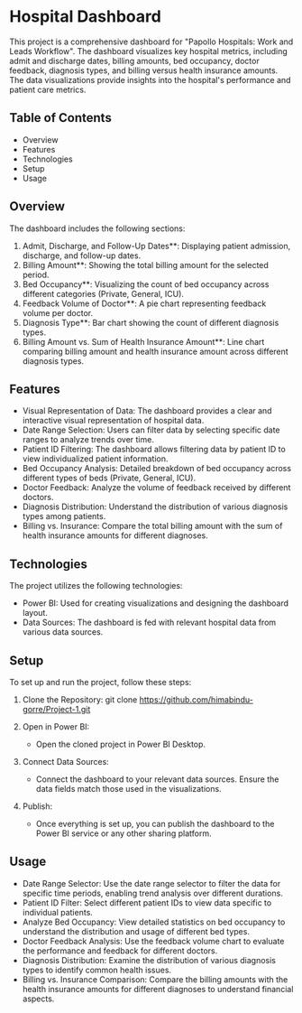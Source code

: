 # Hospital Dashboard

This project is a comprehensive dashboard for "Papollo Hospitals: Work and Leads Workflow". The dashboard visualizes key hospital metrics, including admit and discharge dates, billing amounts, bed occupancy, doctor feedback, diagnosis types, and billing versus health insurance amounts. The data visualizations provide insights into the hospital's performance and patient care metrics.

## Table of Contents

- Overview
- Features
- Technologies
- Setup
- Usage

## Overview

The dashboard includes the following sections:

1. Admit, Discharge, and Follow-Up Dates**: Displaying patient admission, discharge, and follow-up dates.
2. Billing Amount**: Showing the total billing amount for the selected period.
3. Bed Occupancy**: Visualizing the count of bed occupancy across different categories (Private, General, ICU).
4. Feedback Volume of Doctor**: A pie chart representing feedback volume per doctor.
5. Diagnosis Type**: Bar chart showing the count of different diagnosis types.
6. Billing Amount vs. Sum of Health Insurance Amount**: Line chart comparing billing amount and health insurance amount across different diagnosis types.

## Features

- Visual Representation of Data: The dashboard provides a clear and interactive visual representation of hospital data.
- Date Range Selection: Users can filter data by selecting specific date ranges to analyze trends over time.
- Patient ID Filtering: The dashboard allows filtering data by patient ID to view individualized patient information.
- Bed Occupancy Analysis: Detailed breakdown of bed occupancy across different types of beds (Private, General, ICU).
- Doctor Feedback: Analyze the volume of feedback received by different doctors.
- Diagnosis Distribution: Understand the distribution of various diagnosis types among patients.
- Billing vs. Insurance: Compare the total billing amount with the sum of health insurance amounts for different diagnoses.

## Technologies

The project utilizes the following technologies:

- Power BI: Used for creating visualizations and designing the dashboard layout.
- Data Sources: The dashboard is fed with relevant hospital data from various data sources.

## Setup

To set up and run the project, follow these steps:

1. Clone the Repository:
    git clone https://github.com/himabindu-gorre/Project-1.git


2. Open in Power BI:
    - Open the cloned project in Power BI Desktop.

3. Connect Data Sources:
    - Connect the dashboard to your relevant data sources. Ensure the data fields match those used in the visualizations.

4. Publish:
    - Once everything is set up, you can publish the dashboard to the Power BI service or any other sharing platform.

## Usage

- Date Range Selector: Use the date range selector to filter the data for specific time periods, enabling trend analysis over different durations.
- Patient ID Filter: Select different patient IDs to view data specific to individual patients.
- Analyze Bed Occupancy: View detailed statistics on bed occupancy to understand the distribution and usage of different bed types.
- Doctor Feedback Analysis: Use the feedback volume chart to evaluate the performance and feedback for different doctors.
- Diagnosis Distribution: Examine the distribution of various diagnosis types to identify common health issues.
- Billing vs. Insurance Comparison: Compare the billing amounts with the health insurance amounts for different diagnoses to understand financial aspects.
